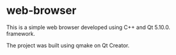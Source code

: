 # web-browser

This is a simple web browser developed using C++ and Qt 5.10.0. framework.

The project was built using qmake on Qt Creator.
